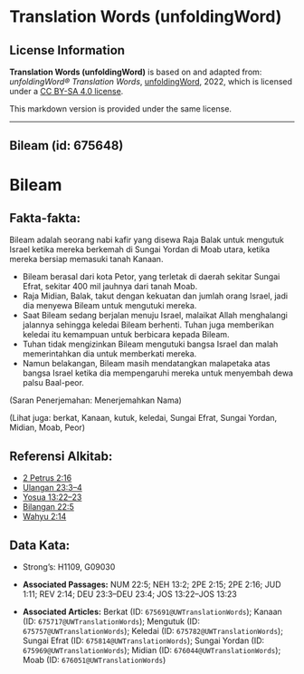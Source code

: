 # Translation Words (unfoldingWord)

## License Information

**Translation Words (unfoldingWord)** is based on and adapted from: _unfoldingWord® Translation Words_, [unfoldingWord](https://unfoldingword.org/utw), 2022, which is licensed under a [CC BY-SA 4.0 license](https://creativecommons.org/licenses/by-sa/4.0/legalcode.en).

This markdown version is provided under the same license.



--------------------------------

## Bileam (id: 675648)

Bileam
======

Fakta\-fakta:
-------------

Bileam adalah seorang nabi kafir yang disewa Raja Balak untuk mengutuk Israel ketika mereka berkemah di Sungai Yordan di Moab utara, ketika mereka bersiap memasuki tanah Kanaan.

* Bileam berasal dari kota Petor, yang terletak di daerah sekitar Sungai Efrat, sekitar 400 mil jauhnya dari tanah Moab.
* Raja Midian, Balak, takut dengan kekuatan dan jumlah orang Israel, jadi dia menyewa Bileam untuk mengutuki mereka.
* Saat Bileam sedang berjalan menuju Israel, malaikat Allah menghalangi jalannya sehingga keledai Bileam berhenti. Tuhan juga memberikan keledai itu kemampuan untuk berbicara kepada Bileam.
* Tuhan tidak mengizinkan Bileam mengutuki bangsa Israel dan malah memerintahkan dia untuk memberkati mereka.
* Namun belakangan, Bileam masih mendatangkan malapetaka atas bangsa Israel ketika dia mempengaruhi mereka untuk menyembah dewa palsu Baal\-peor.

(Saran Penerjemahan: Menerjemahkan Nama)

(Lihat juga: berkat, Kanaan, kutuk, keledai, Sungai Efrat, Sungai Yordan, Midian, Moab, Peor)

Referensi Alkitab:
------------------

* [2 Petrus 2:16](https://ref.ly/2Pet0:0)
* [Ulangan 23:3–4](https://ref.ly/Deut23:3-Deut23:4)
* [Yosua 13:22–23](https://ref.ly/Josh13:22-Josh13:23)
* [Bilangan 22:5](https://ref.ly/Num22:5)
* [Wahyu 2:14](https://ref.ly/Rev2:14)

Data Kata:
----------

* Strong’s: H1109, G09030

* **Associated Passages:** NUM 22:5; NEH 13:2; 2PE 2:15; 2PE 2:16; JUD 1:11; REV 2:14; DEU 23:3–DEU 23:4; JOS 13:22–JOS 13:23
* **Associated Articles:** Berkat (ID: `675691@UWTranslationWords`); Kanaan (ID: `675717@UWTranslationWords`); Mengutuk (ID: `675757@UWTranslationWords`); Keledai (ID: `675782@UWTranslationWords`); Sungai Efrat (ID: `675814@UWTranslationWords`); Sungai Yordan (ID: `675969@UWTranslationWords`); Midian (ID: `676044@UWTranslationWords`); Moab (ID: `676051@UWTranslationWords`)

